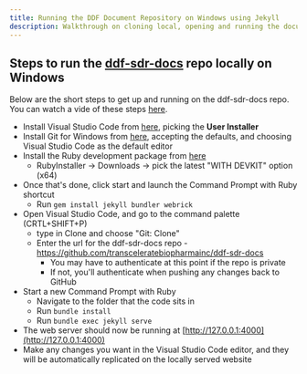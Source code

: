 ```yaml
---
title: Running the DDF Document Repository on Windows using Jekyll
description: Walkthrough on cloning local, opening and running the document repository using Visual Studio Code and Jekyll on Windows
---
```


## Steps to run the [ddf-sdr-docs](https://github.com/transceleratebiopharmainc/ddf-sdr-docs) repo locally on Windows

Below are the short steps to get up and running on the ddf-sdr-docs repo. You can watch a vide of these steps [here](https://www.youtube.com/watch?v=HCd2LSYeOPI).

- Install Visual Studio Code from [here](https://code.visualstudio.com/), picking the **User Installer**
- Install Git for Windows from [here](https://git-scm.com/download/win), accepting the defaults, and choosing Visual Studio Code as the default editor
- Install the Ruby development package from [here](https://jekyllrb.com/docs/installation/windows/)
  - RubyInstaller -> Downloads -> pick the latest "WITH DEVKIT" option (x64)
- Once that's done, click start and launch the Command Prompt with Ruby shortcut
  - Run `gem install jekyll bundler webrick`
- Open Visual Studio Code, and go to the command palette (CRTL+SHIFT+P)
  - type in Clone and choose "Git: Clone"
  - Enter the url for the ddf-sdr-docs repo - https://github.com/transceleratebiopharmainc/ddf-sdr-docs
    - You may have to authenticate at this point if the repo is private
    - If not, you'll authenticate when pushing any changes back to GitHub
- Start a new Command Prompt with Ruby
  - Navigate to the folder that the code sits in
  - Run `bundle install`
  - Run `bundle exec jekyll serve`
- The web server should now be running at [http://127.0.0.1:4000](http://127.0.0.1:4000)
- Make any changes you want in the Visual Studio Code editor, and they will be automatically replicated on the locally served website

